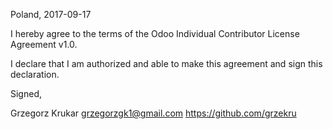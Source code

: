 Poland, 2017-09-17

I hereby agree to the terms of the Odoo Individual Contributor License
Agreement v1.0.

I declare that I am authorized and able to make this agreement and sign this
declaration.

Signed,

Grzegorz Krukar grzegorzgk1@gmail.com https://github.com/grzekru
